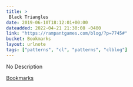 ```yaml
---
title: > 
 Black Triangles
date: 2019-06-10T18:12:01+00:00
dateadded: 2022-04-21 21:30:08 -0400
link: "https://rampantgames.com/blog/?p=7745#"
bucket: Bookmarks
layout: urlnote
tags: ["patterns", "cl", "patterns", "clblog"]
--- 
```

No Description
 <!-- end excerpt --> 
<div class='bucket'><a class='internal-link' href='/buckets/bookmarks'>Bookmarks</a></div> 
